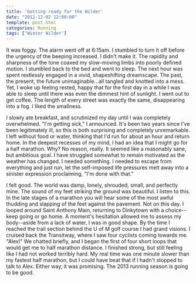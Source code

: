 ```yaml
---
title: 'Getting ready for the Wilder'
date: "2012-12-02 12:00:00"
template: post.html
categories: Running
tags: ['Winter Wilder']
---
```


It was foggy. The alarm went off at 6:15am. I stumbled to turn it off before the urgency of the beeping increased. I didn't make it. The rapidity and sharpness of the tone coaxed my slow-moving limbs into poorly defined motion. I stumbled back to the bed and went to sleep. The next hour was spent restlessly engaged in a vivid, shapeshifting dreamscape. The past, the present, the future unimaginable...all tangled and knotted into a mess. Yet, I woke up feeling rested, happy that for the first day in a while I was able to sleep until there was even the dimmest hint of sunlight. I went out to get coffee. The length of every street was exactly the same, disappearing into a fog. I liked the smallness.  
  
I slowly ate breakfast, and scrutinized my day until I was completely overwhelmed. "I'm getting sick," I announced. It's been two years since I've been legitimately ill, so this is both surprising and completely unremarkable. I left without food or water, thinking that I'd run for about an hour and return home. In the deepest recesses of my mind, I had an idea that I might go for a half marathon. Why? No reason, really. It seemed like a reasonably sane, but ambitious goal. I have struggled somewhat to remain motivated as the weather has changed. I needed something. I needed to escape from everything and just run, let the self-imposed life pressures melt away into a sinister expression proclaiming, "I'm done with that."  
  
I felt good. The world was damp, lonely, shrouded, small, and perfectly mine. The sound of my feet striking the ground was beautiful. I listen to this. In the late stages of a marathon you will hear some of the most awful thudding and slapping of the feet against the pavement. Not on this day. I looped around Saint Anthony Main, returning to Dinkytown with a choice--keep going or go home. A moment's hesitation allowed me to assess my body--aside from a lack of water, I was in good shape. By the time I reached the trail section behind the U of M golf course I had grand visions. I cruised back the Transitway, where I saw four cyclists coming towards me. "Alex!" We chatted briefly, and I began the first of four short loops that would get me to half marathon distance. I finished strong, but still feeling like I had not worked terribly hard. My real time was one minute slower than my fastest half marathon, but I could have beat that if I hadn't stopped to talk to Alex. Either way, it was promising. The 2013 running season is going to be good.